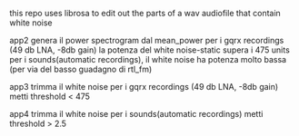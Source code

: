 this repo uses librosa to edit out the parts of a wav audiofile that contain white noise


app2 genera il power spectrogram dal mean_power
per i gqrx recordings (49 db LNA, -8db gain) la potenza del white noise-static supera 
i 475 units
per i sounds(automatic recordings), il white noise ha potenza molto bassa (per via del basso guadagno di rtl_fm)

app3 trimma il white noise
per i gqrx recordings (49 db LNA, -8db gain) metti threshold < 475

app4 trimma il white noise
per i sounds(automatic recordings) metti threshold > 2.5
